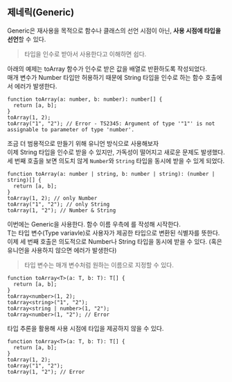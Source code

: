## 제네릭(Generic)

Generic은 재사용을 목적으로 함수나 클래스의 선언 시점이 아닌, **사용 시점에 타입을 선언**할 수 있다.

> 타입을 인수로 받아서 사용한다고 이해하면 쉽다.

아래의 예제는 toArray 함수가 인수로 받은 값을 배열로 반환하도록 작성되었다.  
매개 변수가 Number 타입만 허용하기 때문에 String 타입을 인수로 하는 함수 호출에서 에러가 발생한다.

```tsx
function toArray(a: number, b: number): number[] {
  return [a, b];
}
toArray(1, 2);
toArray("1", "2"); // Error - TS2345: Argument of type '"1"' is not assignable to parameter of type 'number'.
```

조금 더 범용적으로 만들기 위해 유니언 방식으로 사용해보자  
이제 String 타입을 인수로 받을 수 있지만, 가독성이 떨어지고 새로운 문제도 발생했다.  
세 번째 호출을 보면 의도치 않게 `Number`와 `String` 타입을 동시에 받을 수 있게 되었다.

```tsx
function toArray(a: number | string, b: number | string): (number | string)[] {
  return [a, b];
}
toArray(1, 2); // only Number
toArray("1", "2"); // only String
toArray(1, "2"); // Number & String
```

이번에는 Generic을 사용한다. 함수 이름 우측에 <T>를 작성해 시작한다.  
T는 타입 변수(Type variavle)로 사용자가 제공한 타입으로 변환된 식별자를 뜻한다.  
이제 세 번째 호출은 의도적으로 Number나 String 타입을 동시에 받을 수 있다. (혹은 유니언을 사용하지 않으면 에러가 발생한다)

> 타입 변수는 매개 변수처럼 원하는 이름으로 지정할 수 있다.

```tsx
function toArray<T>(a: T, b: T): T[] {
  return [a, b];
}
toArray<number>(1, 2);
toArray<string>("1", "2");
toArray<string | number>(1, "2");
toArray<number>(1, "2"); // Error
```

타입 추론을 활용해 사용 시점에 타입을 제공하지 않을 수 있다.

```tsx
function toArray<T>(a: T, b: T): T[] {
  return [a, b];
}
toArray(1, 2);
toArray("1", "2");
toArray(1, "2"); // Error
```
